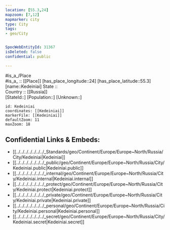 ```yaml
---
location: [55.3,24] 
mapzoom: [7,12] 
mapmarker: city 
type: City
tags:
- geo/City


SpocWebEntityId: 31367
isDeleted: false
confidential: public

---
```

#is_a_/Place  
#is_a_ :: [[Place]] 
[has_place_longitude::24] 
[has_place_latitude::55.3] 
[name::Kedeiniai] 
State ::  
Country :: [[Russia]]  
[StateId::] 
[Population::] 
[Unknown::] 


```leaflet
id: Kedeiniai
coordinates: [[Kedeiniai]] 
markerFile: [[Kedeiniai]] 
defaultZoom: 11 
maxZoom: 18
```


## Confidential Links & Embeds: 
- [[../../../../../../../_Standards/geo/Continent/Europe/Europe~North/Russia/City/Kedeiniai|Kedeiniai]] 
- [[../../../../../../../_public/geo/Continent/Europe/Europe~North/Russia/City/Kedeiniai.public|Kedeiniai.public]] 
- [[../../../../../../../_internal/geo/Continent/Europe/Europe~North/Russia/City/Kedeiniai.internal|Kedeiniai.internal]] 
- [[../../../../../../../_protect/geo/Continent/Europe/Europe~North/Russia/City/Kedeiniai.protect|Kedeiniai.protect]] 
- [[../../../../../../../_private/geo/Continent/Europe/Europe~North/Russia/City/Kedeiniai.private|Kedeiniai.private]] 
- [[../../../../../../../_personal/geo/Continent/Europe/Europe~North/Russia/City/Kedeiniai.personal|Kedeiniai.personal]] 
- [[../../../../../../../_secret/geo/Continent/Europe/Europe~North/Russia/City/Kedeiniai.secret|Kedeiniai.secret]] 
